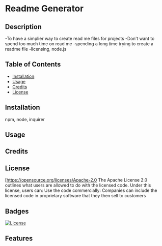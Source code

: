 # Readme Generator
        
  ## Description
  
  -To have a simplier way to create read me files for projects
  -Don't want to spend too much time on read me
  -spending a long time trying to create a readme file
  -licensing, node.js

  
  ## Table of Contents 

  - [Installation](#installation)
  - [Usage](#usage)
  - [Credits](#credits)
  - [License](#license)
  
  ## Installation
  
  npm, node, inquirer
  
  ## Usage
  
 
  
  ## Credits
  
  
  
  ## License
  
  [https://opensource.org/licenses/Apache-2.0
  The Apache License 2.0 outlines what users are allowed to do with the licensed code. Under this license, users can: Use the code commercially: Companies can include the licensed code in proprietary software that they then sell to customers
  
  
  ## Badges
  
  [![License](https://img.shields.io/badge/License-Apache_2.0-blue.svg)](https://opensource.org/licenses/Apache-2.0)
  

  ## Features
  
  

  

  
  
  
